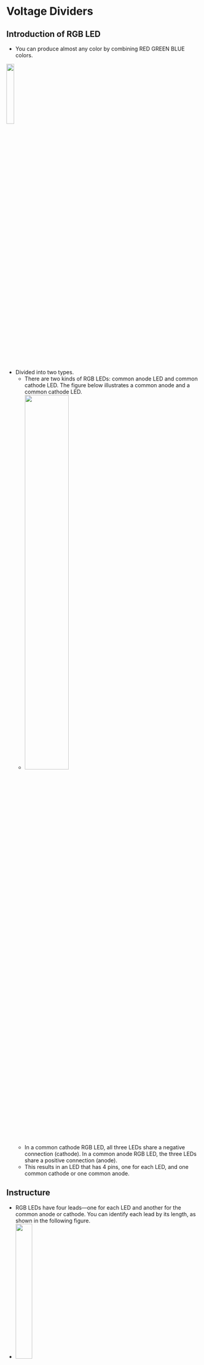 # Voltage Dividers
## Introduction of RGB LED
+ You can produce almost any color by combining RED GREEN BLUE colors.

<img src=https://user-images.githubusercontent.com/81423727/141686427-6c2368c4-89b0-4d11-949a-64e856bf79bb.png width=20% />

+ Divided into two types.
  - There are two kinds of RGB LEDs: common anode LED and common cathode LED. The figure below illustrates a common anode and a common cathode LED.
  - <img src=https://user-images.githubusercontent.com/81423727/141686506-2a09c1ad-656b-4c35-b2e8-a4de1ad575d7.png width=50% />
  - In a common cathode RGB LED, all three LEDs share a negative connection (cathode). In a common anode RGB LED, the three LEDs share a positive connection (anode).
  - This results in an LED that has 4 pins, one for each LED, and one common cathode or one common anode.

## Instructure
+ RGB LEDs have four leads—one for each LED and another for the common anode or cathode. You can identify each lead by its length, as shown in the following figure.
+ <img src=https://user-images.githubusercontent.com/81423727/141686592-d01eb796-72cf-4a98-84e7-6d96a24e0ead.png width=30% />

## Schematic
![Dazzling Allis-Jaban](https://user-images.githubusercontent.com/81423727/141689525-1e9d4b04-83fa-451e-af6c-45343c4d1e81.png)


## Coding
```
int redPin = 4;     
int greenPin = 5;   
int bluePin = 6;    

int potRed = A0;     
int potGreen = A1;   
int potBlue = A2;   

void setup() {
  pinMode(redPin,OUTPUT);
  pinMode(bluePin,OUTPUT);
  pinMode(greenPin, OUTPUT);
  
  pinMode(potRed, INPUT); 
  pinMode(potGreen, INPUT); 
  pinMode(potBlue, INPUT); 
}

void loop() {
 
  analogWrite(redPin, 255-(255./1023.)*analogRead(potRed));
  analogWrite(greenPin, 255-(255./1023.)*analogRead(potGreen));
  analogWrite(bluePin, 255-(255./1023.)*analogRead(potBlue));

  delay(10);
}
```

## Demo
![178568d840484d52004826e37617298c (1)](https://user-images.githubusercontent.com/81423727/141689818-f00e94df-6457-42b9-b57d-f9947e99c093.gif)

